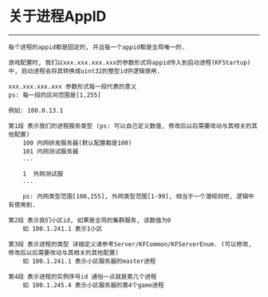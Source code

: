 # 关于进程AppID #

***

	每个进程的appid都是固定的, 并且每一个appid都是全局唯一的.
	
	游戏配置时, 我们以xxx.xxx.xxx.xxx的参数形式将appid传入到启动进程(KFStartup)中, 启动进程会将其转换成uint32的整型id供逻辑使用.

	xxx.xxx.xxx.xxx 参数形式每一段代表的意义
	ps: 每一段的区间范围是[1,255]
	
	例如: 100.0.13.1
	
	第1段 表示我们的进程服务类型 (ps: 可以自己定义数值, 修改后以后需要改动与其相关的其他配置)
		100 内网研发服务器(默认配置都是100)
		101 内网测试服务器
		...
		
		1  外网测试服
		...
		
		ps: 内网类型范围[100,255], 外网类型范围[1-99], 相当于一个潜规则吧, 逻辑中有使用到.

	第2段 表示我们小区id, 如果是全局的集群服务, 该数值为0 
		如 100.1.241.1 表示1小区

	第3段 表示进程的类型 详细定义请参考Server/KFCommon/KFServerEnum. (可以修改, 修改后以后需要改动与其相关的其他配置)
		如 100.1.241.1 表示小区服务器的master进程

	第4段 表示进程的实例序号id 通俗一点就是第几个进程
		如 100.1.245.4 表示小区服务器的第4个game进程
	


		
		 
	